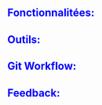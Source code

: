 <h2 style="color:blue;">Fonctionnalitées:</h2>


<h2 style="color:blue;">Outils:</h2>

<h2 style="color:blue;">Git Workflow:</h2>

<h2 style="color:blue;">Feedback:</h2>